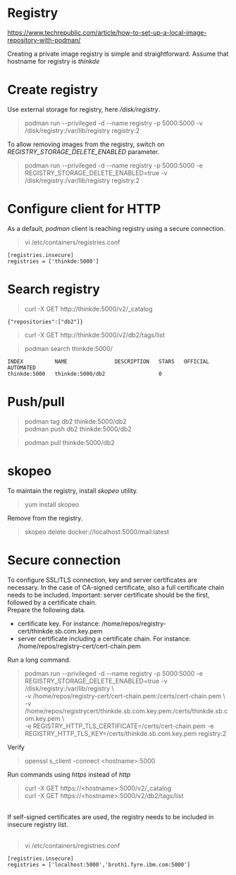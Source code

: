 # Registry 

https://www.techrepublic.com/article/how-to-set-up-a-local-image-repository-with-podman/


Creating a private image registry is simple and straightforward. Assume that hostname for registry is *thinkde*

# Create registry

Use external storage for registry, here */disk/registry*.

> podman run --privileged -d --name registry -p 5000:5000  -v /disk/registry:/var/lib/registry  registry:2<br>

To allow removing images from the registry, switch on *REGISTRY_STORAGE_DELETE_ENABLED* parameter.<br>

> podman run --privileged -d --name registry -p 5000:5000 -e REGISTRY_STORAGE_DELETE_ENABLED=true  -v /disk/registry:/var/lib/registry registry:2

# Configure client for HTTP

As a default, *podman* client is reaching registry using a secure connection.

> vi /etc/containers/registries.conf
```
[registries.insecure]
registries = ['thinkde:5000']
```

# Search registry

> curl -X GET http://thinkde:5000/v2/_catalog<br>
```
{"repositories":["db2"]}
```
> curl -X GET http://thinkde:5000/v2/db2/tags/list

> podman search thinkde:5000/
```
INDEX          NAME               DESCRIPTION   STARS   OFFICIAL   AUTOMATED
thinkde:5000   thinkde:5000/db2                 0                  
```
# Push/pull

> podman tag db2 thinkde:5000/db2<br>
> podman push db2 thinkde:5000/db2<br>

>  podman pull thinkde:5000/db2<br>

# skopeo

To maintain the registry, install *skopeo* utility.

> yum install skopeo<br>

Remove from the registry.<br>

>  skopeo delete docker://localhost:5000/mail:latest<br>

# Secure connection

To configure SSL/TLS connection, key and server certificates are necessary. In the case of CA-signed certificate, also a full certificate chain needs to be included. Important: server certificate should be the first, followed by a certificate chain.<br>
Prepare the following data.<br>
* certificate key. For instance: /home/repos/registry-cert/thinkde.sb.com.key.pem
* server certificate including a certificate chain. For instance: /home/repos/registry-cert/cert-chain.pem

Run a long command.<br>

> podman run --privileged -d --name registry -p 5000:5000 -e REGISTRY_STORAGE_DELETE_ENABLED=true 
>   -v /disk/registry:/var/lib/registry \\ <br>
>   -v /home/repos/registry-cert/cert-chain.pem:/certs/cert-chain.pem \\ <br>
>   -v /home/repos/registrycert/thinkde.sb.com.key.pem:/certs/thinkde.sb.com.key.pem \\ <br>
>   -e REGISTRY_HTTP_TLS_CERTIFICATE=/certs/cert-chain.pem  -e REGISTRY_HTTP_TLS_KEY=/certs/thinkde.sb.com.key.pem registry:2

Verify<br>
> openssl s_client -connect \<hostname\>:5000<br>

Run commands using *https* instead of *http* <br>

> curl -X GET https://\<hostname\>:5000/v2/_catalog<br>
> curl -X GET https://\<hostname\>:5000/v2/db2/tags/list<br>

<br>
If self-signed certificates are used, the registry needs to be included in insecure registry list.<br>
<br>

> vi /etc/containers/registries.conf<br>

```
[registries.insecure]
registries = ['localhost:5000','broth1.fyre.ibm.com:5000']

```
